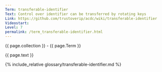```yaml
---
Term: transferable-identifier
Text: Control over identifier can be transferred by rotating keys
Link: https://github.com/trustoverip/acdc/wiki/transferable-identifier
Videostart: 
Level: 7
permalink: /term_transferable-identifier.html
---
```


{{ page.collection }} - {{ page.Term }}

   {{ page.text }}

{% include_relative glossary/transferable-identifier.md %}
